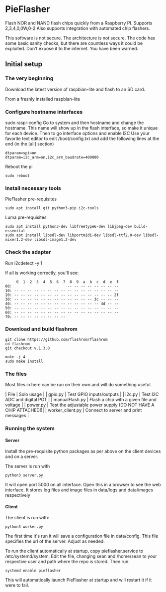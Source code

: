 # PieFlasher
Flash NOR and NAND flash chips quickly from a Raspberry PI. Supports 2,3,4,0,0W,0-2
Also supports integration with automated chip flashers.

This software is not secure. The architecture is not secure. The code has some basic sanity checks, but there are countless ways it could be exploited. Don't expose it to the internet. You have been warned.

## Initial setup

### The very beginning
Download the latest version of raspbian-lite and flash to an SD card.

From a freshly installed raspbian-lite

### Configure hostname interfaces
sudo raspi-config
Go to system and then hostname and change the hostname. This name will show up in the flash interface, so make it unique for each device.
Then to go interface options and enable I2C
Use your favorite text editor to edit /boot/config.txt and add the following lines at the end (in the [all] section)

```
dtparam=spi=on
dtparam=i2c_arm=on,i2c_arm_baudrate=400000

```

Reboot the pi 

```
sudo reboot
```

### Install necessary tools
PieFlasher pre-requisites
```
sudo apt install git python3-pip i2c-tools 
```

Luma pre-requisites
```
sudo apt install python3-dev libfreetype6-dev libjpeg-dev build-essential
sudo apt install libsdl-dev libportmidi-dev libsdl-ttf2.0-dev libsdl-mixer1.2-dev libsdl-image1.2-dev
```

### Check the adapter
Run i2cdetect -y 1

If all is working correctly, you'll see:
```
     0  1  2  3  4  5  6  7  8  9  a  b  c  d  e  f
00:                         -- -- -- -- -- -- -- --
10: -- -- -- -- -- -- -- -- -- -- -- -- -- -- -- --
20: -- -- -- -- -- -- -- -- -- -- -- -- -- -- -- 2f
30: -- -- -- -- -- -- -- -- -- -- -- -- 3c -- -- --
40: -- -- -- -- -- -- -- -- -- -- -- -- -- 4d -- --
50: -- -- -- -- -- -- -- -- -- -- -- -- -- -- -- --
60: -- -- -- -- -- -- -- -- -- -- -- -- -- -- -- --
70: -- -- -- -- -- -- -- --
```

### Download and build flashrom

```
git clone https://github.com/flashrom/flashrom
cd flashrom
git checkout v.1.3.0

make -j 4
sudo make install
```

### The files

Most files in here can be run on their own and will do something useful.


| File | Solo usage |
| gpio.py | Test GPIO inputs/outputs |
| i2c.py | Test I2C ADC and digital POT |
| manualFlash.py | Flash a chip with a given file and voltage |
| power.py | Test the adjustable power supply (DO NOT HAVE A CHIP ATTACHED!)|
| worker_client.py | Connect to server and print messages |

### Running the system

#### Server

Install the pre-requisite python packages as per above on the client devices and on a server. 

The server is run with 

```
python3 server.py
```

It will open port 5000 on all interface. Open this in a browser to see the web interface. It stores log files and image files in data/logs and data/images respectively

#### Client

The client is run with:

```
python3 worker.py
```

The first time it's run it will save a configuration file in data/config. This file specifies the url of the server. Adjust as needed. 

To run the client automatically at startup, copy pieflasher.service to /etc/systemd/system. Edit the file, changing sean and /home/sean to your respective user and path where the repo is stored. Then run:

```
systemd enable pieflasher
```

This will automatically launch PieFlasher at startup and will restart it if it were to fail.
